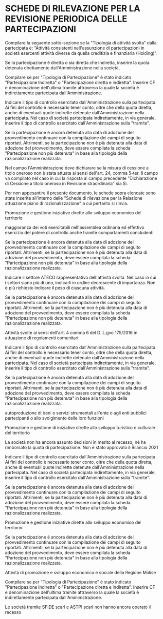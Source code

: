 # SCHEDE DI RILEVAZIONE PER LA REVISIONE PERIODICA DELLE PARTECIPAZIONI
Compilare la seguente sotto-sezione se la "Tipologia di attività svolta" dalla partecipata è: "Attività consistenti nell'assunzione di partecipazioni in società esercenti attività diverse da quella creditizia e finanziaria (Holding)".

Se la partecipazione è diretta o sia diretta che indiretta, inserire la quota detenuta direttamente dall'Amministrazione nella società.

Compilare se per "Tipologia di Partecipazione" è stato indicato "Partecipazione Indiretta" o "Partecipazione diretta e indiretta". Inserire CF e denominazione dell'ultima tramite attraverso la quale la società è indirettamente partecipata dall'Amministrazione.

Indicare il tipo di controllo esercitato dall'Amministrazione sulla partecipata. Ai fini del controllo è necessario tener conto, oltre che della quota diretta, anche di eventuali quote indirette detenute dall'Amministrazione nella partecipata. Nel caso di società partecipata indirettamente, in via generale, inserire il tipo di controllo esercitato dall'Amministrazione sulla "tramite".

Se la partecipazione è ancora detenuta alla data di adozione del provvedimento continuare con la compilazione dei campi di seguito riportati. Altrimenti, se la partecipazione non è più detenuta alla data di adozione del provvedimento, deve essere compilata la scheda "Partecipazione non più detenuta" in base alla tipologia della razionalizzazione realizzata.

Nel campo l'Amministrazione deve dichiarare se la misura di cessione a titolo oneroso non è stata attuata ai sensi dell'art. 24, comma 5-ter. Il campo va compilato nel caso in cui la risposta al campo precedente "Dichiarazione di Cessione a titolo oneroso in Revisione straordinaria" sia Sì.

Per non appesantire il presente documento, le schede sopra elencate sono state inserite all'interno delle "Schede di rilevazione per la Relazione attuazione piano di razionalizzazione" a cui pertanto si rinvia.

Promozione e gestione iniziative dirette allo sviluppo economico del territorio

maggioranza dei voti esercitabili nell'assemblea ordinaria ed effettivo esercizio del potere di controllo anche tramite comportamenti concludenti

Se la partecipazione è ancora detenuta alla data di adozione del provvedimento continuare con la compilazione dei campi di seguito riportati. Altrimenti, se la partecipazione non è più detenuta alla data di adozione del provvedimento, deve essere compilata la scheda "Partecipazione non più detenuta" in base alla tipologia della razionalizzazione realizzata.

Indicare il settore ATECO rappresentativo dell'attività svolta. Nel caso in cui i settori siano più di uno, indicarli in ordine decrescente di importanza. Non è più richiesto indicare il peso di ciascuna attività.

Se la partecipazione è ancora detenuta alla data di adozione del provvedimento continuare con la compilazione dei campi di seguito riportati. Altrimenti, se la partecipazione non è più detenuta alla data di adozione del provvedimento, deve essere compilata la scheda "Partecipazione non più detenuta" in base alla tipologia della razionalizzazione realizzata.

Attività svolte ai sensi dell'art. 4 comma 6 del D. L.gvo 175/2016 in attuazione di regolamenti comunitari

Indicare il tipo di controllo esercitato dall'Amministrazione sulla partecipata. Ai fini del controllo è necessario tener conto, oltre che della quota diretta, anche di eventuali quote indirette detenute dall'Amministrazione nella partecipata. Nel caso di società partecipata indirettamente, in via generale, inserire il tipo di controllo esercitato dall'Amministrazione sulla "tramite".

Se la partecipazione è ancora detenuta alla data di adozione del provvedimento continuare con la compilazione dei campi di seguito riportati. Altrimenti, se la partecipazione non è più detenuta alla data di adozione del provvedimento, deve essere compilata la scheda "Partecipazione non più detenuta" in base alla tipologia della razionalizzazione realizzata.

autoproduzione di beni o servizi strumentali all'ente o agli enti pubblici partecipanti o allo svolgimento delle loro funzioni

Promozione e gestione di iniziative dirette allo sviluppo turistico e culturale del territorio

La società non ha ancora assunto decisioni in merito al recesso, né ha rimborsato la quota di partecipazione. Non è stato approvato il Bilancio 2021

Indicare il tipo di controllo esercitato dall'Amministrazione sulla partecipata. Ai fini del controllo è necessario tener conto, oltre che della quota diretta, anche di eventuali quote indirette detenute dall'Amministrazione nella partecipata. Nel caso di società partecipata indirettamente, in via generale, inserire il tipo di controllo esercitato dall'Amministrazione sulla "tramite".

Se la partecipazione è ancora detenuta alla data di adozione del provvedimento continuare con la compilazione dei campi di seguito riportati. Altrimenti, se la partecipazione non è più detenuta alla data di adozione del provvedimento, deve essere compilata la scheda "Partecipazione non più detenuta" in base alla tipologia della razionalizzazione realizzata.

Promozione e gestione iniziative dirette allo sviluppo economico del territorio

Se la partecipazione è ancora detenuta alla data di adozione del provvedimento continuare con la compilazione dei campi di seguito riportati. Altrimenti, se la partecipazione non è più detenuta alla data di adozione del provvedimento, deve essere compilata la scheda "Partecipazione non più detenuta" in base alla tipologia della razionalizzazione realizzata.

Attività di promozione e sviluppo economico e sociale della Regione Molise

Compilare se per "Tipologia di Partecipazione" è stato indicato "Partecipazione Indiretta" o "Partecipazione diretta e indiretta". Inserire CF e denominazione dell'ultima tramite attraverso la quale la società è indirettamente partecipata dall'Amministrazione.

Le società tramite SFIDE scarl e ASTPI scarl non hanno ancora operato il recesso
